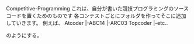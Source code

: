 Competitive-Programming
これは、自分が書いた競技プログラミングのソースコードを置くためのものです
各コンテストごとにフォルダを作ってそこに追加していきます。
例えば、
Atcoder 
	|-ABC14
	|-ARC03
Topcoder
	|-etc..

のようにする。